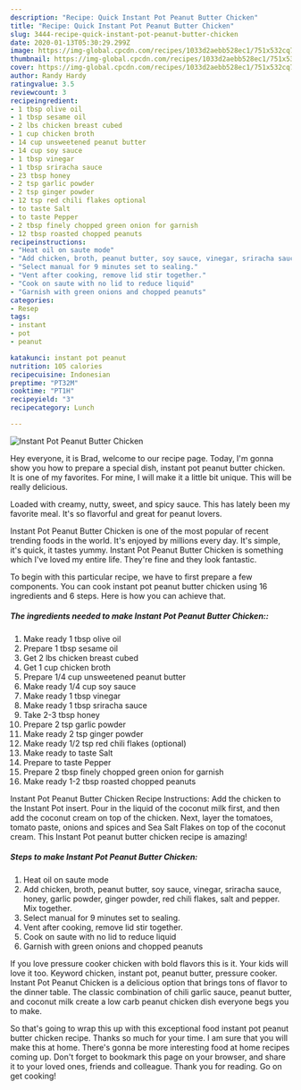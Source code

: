 ```yaml
---
description: "Recipe: Quick Instant Pot Peanut Butter Chicken"
title: "Recipe: Quick Instant Pot Peanut Butter Chicken"
slug: 3444-recipe-quick-instant-pot-peanut-butter-chicken
date: 2020-01-13T05:30:29.299Z
image: https://img-global.cpcdn.com/recipes/1033d2aebb528ec1/751x532cq70/instant-pot-peanut-butter-chicken-recipe-main-photo.jpg
thumbnail: https://img-global.cpcdn.com/recipes/1033d2aebb528ec1/751x532cq70/instant-pot-peanut-butter-chicken-recipe-main-photo.jpg
cover: https://img-global.cpcdn.com/recipes/1033d2aebb528ec1/751x532cq70/instant-pot-peanut-butter-chicken-recipe-main-photo.jpg
author: Randy Hardy
ratingvalue: 3.5
reviewcount: 3
recipeingredient:
- 1 tbsp olive oil
- 1 tbsp sesame oil
- 2 lbs chicken breast cubed
- 1 cup chicken broth
- 14 cup unsweetened peanut butter
- 14 cup soy sauce
- 1 tbsp vinegar
- 1 tbsp sriracha sauce
- 23 tbsp honey
- 2 tsp garlic powder
- 2 tsp ginger powder
- 12 tsp red chili flakes optional
- to taste Salt
- to taste Pepper
- 2 tbsp finely chopped green onion for garnish
- 12 tbsp roasted chopped peanuts
recipeinstructions:
- "Heat oil on saute mode"
- "Add chicken, broth, peanut butter, soy sauce, vinegar, sriracha sauce, honey, garlic powder, ginger powder, red chili flakes, salt and pepper. Mix together."
- "Select manual for 9 minutes set to sealing."
- "Vent after cooking, remove lid stir together."
- "Cook on saute with no lid to reduce liquid"
- "Garnish with green onions and chopped peanuts"
categories:
- Resep
tags:
- instant
- pot
- peanut

katakunci: instant pot peanut
nutrition: 105 calories
recipecuisine: Indonesian
preptime: "PT32M"
cooktime: "PT1H"
recipeyield: "3"
recipecategory: Lunch

---
```



![Instant Pot Peanut Butter Chicken](https://img-global.cpcdn.com/recipes/1033d2aebb528ec1/751x532cq70/instant-pot-peanut-butter-chicken-recipe-main-photo.jpg)

Hey everyone, it is Brad, welcome to our recipe page. Today, I'm gonna show you how to prepare a special dish, instant pot peanut butter chicken. It is one of my favorites. For mine, I will make it a little bit unique. This will be really delicious.

Loaded with creamy, nutty, sweet, and spicy sauce. This has lately been my favorite meal. It&#39;s so flavorful and great for peanut lovers.

Instant Pot Peanut Butter Chicken is one of the most popular of recent trending foods in the world. It's enjoyed by millions every day. It's simple, it's quick, it tastes yummy. Instant Pot Peanut Butter Chicken is something which I've loved my entire life. They're fine and they look fantastic.


To begin with this particular recipe, we have to first prepare a few components. You can cook instant pot peanut butter chicken using 16 ingredients and 6 steps. Here is how you can achieve that.

##### The ingredients needed to make Instant Pot Peanut Butter Chicken::

1. Make ready 1 tbsp olive oil
1. Prepare 1 tbsp sesame oil
1. Get 2 lbs chicken breast cubed
1. Get 1 cup chicken broth
1. Prepare 1/4 cup unsweetened peanut butter
1. Make ready 1/4 cup soy sauce
1. Make ready 1 tbsp vinegar
1. Make ready 1 tbsp sriracha sauce
1. Take 2-3 tbsp honey
1. Prepare 2 tsp garlic powder
1. Make ready 2 tsp ginger powder
1. Make ready 1/2 tsp red chili flakes (optional)
1. Make ready to taste Salt
1. Prepare to taste Pepper
1. Prepare 2 tbsp finely chopped green onion for garnish
1. Make ready 1-2 tbsp roasted chopped peanuts


Instant Pot Peanut Butter Chicken Recipe Instructions: Add the chicken to the Instant Pot insert. Pour in the liquid of the coconut milk first, and then add the coconut cream on top of the chicken. Next, layer the tomatoes, tomato paste, onions and spices and Sea Salt Flakes on top of the coconut cream. This Instant Pot peanut butter chicken recipe is amazing! 

##### Steps to make Instant Pot Peanut Butter Chicken:

1. Heat oil on saute mode
1. Add chicken, broth, peanut butter, soy sauce, vinegar, sriracha sauce, honey, garlic powder, ginger powder, red chili flakes, salt and pepper. Mix together.
1. Select manual for 9 minutes set to sealing.
1. Vent after cooking, remove lid stir together.
1. Cook on saute with no lid to reduce liquid
1. Garnish with green onions and chopped peanuts


If you love pressure cooker chicken with bold flavors this is it. Your kids will love it too. Keyword chicken, instant pot, peanut butter, pressure cooker. Instant Pot Peanut Chicken is a delicious option that brings tons of flavor to the dinner table. The classic combination of chili garlic sauce, peanut butter, and coconut milk create a low carb peanut chicken dish everyone begs you to make. 

So that's going to wrap this up with this exceptional food instant pot peanut butter chicken recipe. Thanks so much for your time. I am sure that you will make this at home. There's gonna be more interesting food at home recipes coming up. Don't forget to bookmark this page on your browser, and share it to your loved ones, friends and colleague. Thank you for reading. Go on get cooking!
